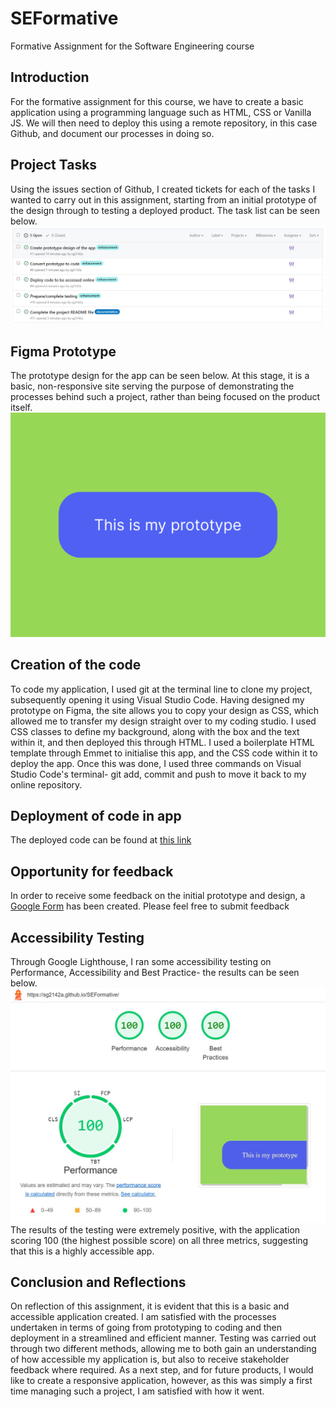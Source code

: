 # SEFormative
Formative Assignment for the Software Engineering course

## Introduction
For the formative assignment for this course, we have to create a basic application using a programming language such as HTML, CSS or Vanilla JS. We will then need to deploy this using a remote repository, in this case Github, and document our processes in doing so.

## Project Tasks
Using the issues section of Github, I created tickets for each of the tasks I wanted to carry out in this assignment, starting from an initial prototype of the design through to testing a deployed product. The task list can be seen below.
![Project Tasks](ProjectTasks.JPG)

## Figma Prototype
The prototype design for the app can be seen below. At this stage, it is a basic, non-responsive site serving the purpose of demonstrating the processes behind such a project, rather than being focused on the product itself.
![Screenshot of the prototype design](FormativePrototype.png)

## Creation of the code
To code my application, I used git at the terminal line to clone my project, subsequently opening it using Visual Studio Code. Having designed my prototype on Figma, the site allows you to copy your design as CSS, which allowed me to transfer my design straight over to my coding studio. I used CSS classes to define my background, along with the box and the text within it, and then deployed this through HTML. I used a boilerplate HTML template through Emmet to initialise this app, and the CSS code within it to deploy the app. Once this was done, I used three commands on Visual Studio Code's terminal- git add, commit and push to move it back to my online repository.

## Deployment of code in app
The deployed code can be found at [this link](https://sg2142a.github.io/SEFormative/)

## Opportunity for feedback
In order to receive some feedback on the initial prototype and design, a [Google Form](https://forms.gle/gXe7pYgGF7gshvPL9) has been created. Please feel free to submit feedback

## Accessibility Testing
Through Google Lighthouse, I ran some accessibility testing on Performance, Accessibility and Best Practice- the results can be seen below.
![Results of the Google Lighthouse accessibility test](AccessibilityTest.JPG)
The results of the testing were extremely positive, with the application scoring 100 (the highest possible score) on all three metrics, suggesting that this is a highly accessible app.

## Conclusion and Reflections
On reflection of this assignment, it is evident that this is a basic and accessible application created. I am satisfied with the processes undertaken in terms of going from prototyping to coding and then deployment in a streamlined and efficient manner. Testing was carried out through two different methods, allowing me to both gain an understanding of how accessible my application is, but also to receive stakeholder feedback where required. As a next step, and for future products, I would like to create a responsive application, however, as this was simply a first time managing such a project, I am satisfied with how it went.
